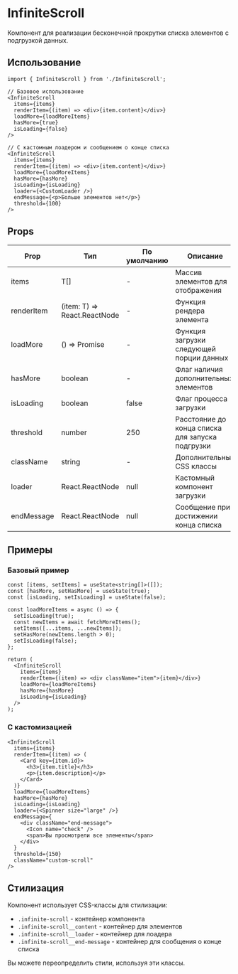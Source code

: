 # InfiniteScroll

Компонент для реализации бесконечной прокрутки списка элементов с подгрузкой данных.

## Использование

```tsx
import { InfiniteScroll } from './InfiniteScroll';

// Базовое использование
<InfiniteScroll
  items={items}
  renderItem={(item) => <div>{item.content}</div>}
  loadMore={loadMoreItems}
  hasMore={true}
  isLoading={false}
/>

// С кастомным лоадером и сообщением о конце списка
<InfiniteScroll
  items={items}
  renderItem={(item) => <div>{item.content}</div>}
  loadMore={loadMoreItems}
  hasMore={hasMore}
  isLoading={isLoading}
  loader={<CustomLoader />}
  endMessage={<p>Больше элементов нет</p>}
  threshold={100}
/>
```

## Props

| Prop | Тип | По умолчанию | Описание |
|------|-----|--------------|-----------|
| items | T[] | - | Массив элементов для отображения |
| renderItem | (item: T) => React.ReactNode | - | Функция рендера элемента |
| loadMore | () => Promise<void> | - | Функция загрузки следующей порции данных |
| hasMore | boolean | - | Флаг наличия дополнительных элементов |
| isLoading | boolean | false | Флаг процесса загрузки |
| threshold | number | 250 | Расстояние до конца списка для запуска подгрузки |
| className | string | - | Дополнительные CSS классы |
| loader | React.ReactNode | null | Кастомный компонент загрузки |
| endMessage | React.ReactNode | null | Сообщение при достижении конца списка |

## Примеры

### Базовый пример
```tsx
const [items, setItems] = useState<string[]>([]);
const [hasMore, setHasMore] = useState(true);
const [isLoading, setIsLoading] = useState(false);

const loadMoreItems = async () => {
  setIsLoading(true);
  const newItems = await fetchMoreItems();
  setItems([...items, ...newItems]);
  setHasMore(newItems.length > 0);
  setIsLoading(false);
};

return (
  <InfiniteScroll
    items={items}
    renderItem={(item) => <div className="item">{item}</div>}
    loadMore={loadMoreItems}
    hasMore={hasMore}
    isLoading={isLoading}
  />
);
```

### С кастомизацией
```tsx
<InfiniteScroll
  items={items}
  renderItem={(item) => (
    <Card key={item.id}>
      <h3>{item.title}</h3>
      <p>{item.description}</p>
    </Card>
  )}
  loadMore={loadMoreItems}
  hasMore={hasMore}
  isLoading={isLoading}
  loader={<Spinner size="large" />}
  endMessage={
    <div className="end-message">
      <Icon name="check" />
      <span>Вы просмотрели все элементы</span>
    </div>
  }
  threshold={150}
  className="custom-scroll"
/>
```

## Стилизация

Компонент использует CSS-классы для стилизации:

- `.infinite-scroll` - контейнер компонента
- `.infinite-scroll__content` - контейнер для элементов
- `.infinite-scroll__loader` - контейнер для лоадера
- `.infinite-scroll__end-message` - контейнер для сообщения о конце списка

Вы можете переопределить стили, используя эти классы. 